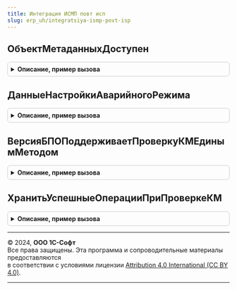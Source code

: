 ```yaml
---
title: Интеграция ИСМП повт исп
slug: erp_uh/integratsiya-ismp-povt-isp
---
```



## ОбъектМетаданныхДоступен
<details style="margin: 1em 0; padding: 0.5em; border: 1px solid #ccc; border-radius: 6px;">

<summary style="font-weight: bold; cursor: pointer;">Описание, пример вызова</summary>

```bsl

// Проверяет доступность объекта метаданных. Проверки выполняются по:
// - доступности вида продукции;
// - функциональным опциям;
//
// Параметры:
// 	ПолноеИмяМетаданных - Строка - полное имя проверяемого объекта метаданных.
// Возвращаемое значение:
// 	Булево - Признак доступности объекта.
Функция ОбъектМетаданныхДоступен(ПолноеИмяМетаданных) Экспорт
```

Пример вызова
```bsl
Результат = ИнтеграцияИСМППовтИсп.ОбъектМетаданныхДоступен(ПолноеИмяМетаданных) 
```
</details>

## ДанныеНастройкиАварийногоРежима
<details style="margin: 1em 0; padding: 0.5em; border: 1px solid #ccc; border-radius: 6px;">

<summary style="font-weight: bold; cursor: pointer;">Описание, пример вызова</summary>

```bsl

// Возвращает параметры включения аварийного режима
//
// Возвращаемое значение:
//  см. ПараметрыАварийногоРежима
Функция ДанныеНастройкиАварийногоРежима() Экспорт
```

Пример вызова
```bsl
Результат = ИнтеграцияИСМППовтИсп.ДанныеНастройкиАварийногоРежима() 
```
</details>

## ВерсияБПОПоддерживаетПроверкуКМЕдинымМетодом
<details style="margin: 1em 0; padding: 0.5em; border: 1px solid #ccc; border-radius: 6px;">

<summary style="font-weight: bold; cursor: pointer;">Описание, пример вызова</summary>

```bsl

// Возвращает признак, поддерживает ли БПО логирование проверок КМ и проверку КМ единым методом
//
// Возвращаемое значение:
//  Булево - Истина, если версия БПО выше 3.2.2.24
Функция ВерсияБПОПоддерживаетПроверкуКМЕдинымМетодом() Экспорт
```

Пример вызова
```bsl
Результат = ИнтеграцияИСМППовтИсп.ВерсияБПОПоддерживаетПроверкуКМЕдинымМетодом() 
```
</details>

## ХранитьУспешныеОперацииПриПроверкеКМ
<details style="margin: 1em 0; padding: 0.5em; border: 1px solid #ccc; border-radius: 6px;">

<summary style="font-weight: bold; cursor: pointer;">Описание, пример вызова</summary>

```bsl

// Возвращает признак, нужно ли писать данные успешных операций сканирования в РС ОперацииПроверкиКМ при настройке
// Проверка кодов маркировки средствами ККТ = Перед пробитием чека
//
// Возвращаемое значение:
//  Булево - Истина, если установлена нужная версия БПО, есть где хранить логи, Проверка кодов маркировки средствами ККТ = Перед пробитием чека и
//  включена настройка Хранить успешные операции при разрешительном режиме
Функция ХранитьУспешныеОперацииПриПроверкеКМ() Экспорт
```

Пример вызова
```bsl
Результат = ИнтеграцияИСМППовтИсп.ХранитьУспешныеОперацииПриПроверкеКМ() 
```
</details>

---

© 2024, **ООО 1С-Софт**  
Все права защищены. Эта программа и сопроводительные материалы предоставляются  
в соответствии с условиями лицензии [Attribution 4.0 International (CC BY 4.0)](https://creativecommons.org/licenses/by/4.0/legalcode).

---
